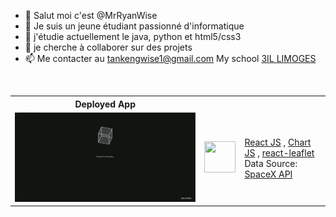- 👋 Salut moi c'est  @MrRyanWise
- 👀 Je suis un jeune étudiant passionné d'informatique 
- 🌱 j'étudie actuellement le java, python et  html5/css3
- 💞️ je cherche à collaborer sur des projets  
- 📫 Me contacter au  tankengwise1@gmail.com
My school <a href="https://www.3il-ingenieurs.fr">3IL LIMOGES</a>

<br/>
<table>
  <tr>
    <th><b><center>Deployed App</center></b></th>
    <th><b><centerRepo</center></b></th>  
    <th><b><centerTechnologies Used</center></b></th>
  </tr>
  
  <tr>
    <td><img src="https://github.com/MrRyanWise/RyanSpace-X-Dashboard/raw/main/src/Assets/Space%20X.gif"/></td>
    <td><a href="https://github.com/MrRyanWise/RyanSpace-X-Dashboard"><img src="https://cdn.iconscout.com/icon/free/png-256/github-153-675523.png" height="50px" width="50px"/></a></td>
    <td>  
          <a href="https://reactjs.org">React JS</a> , 
          <a href="https://react-chartjs-2.js.org">Chart JS</a> , 
          <a href="https://react-leaflet.js.org">react-leaflet</a> 
      <br/>Data Source: <a href="https://github.com/r-spacex/SpaceX-API">SpaceX API</a>
    </td>
  </tr>
  
</table>
